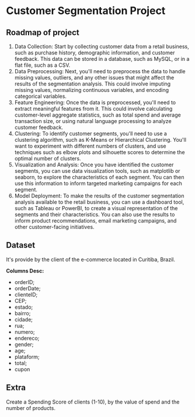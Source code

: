 # Customer Segmentation Project

## Roadmap of project

1. Data Collection: Start by collecting customer data from a retail business, such as purchase history, demographic information, and customer feedback. This data can be stored in a database, such as MySQL, or in a flat file, such as a CSV.
2. Data Preprocessing: Next, you'll need to preprocess the data to handle missing values, outliers, and any other issues that might affect the results of the segmentation analysis. This could involve imputing missing values, normalizing continuous variables, and encoding categorical variables.
3. Feature Engineering: Once the data is preprocessed, you'll need to extract meaningful features from it. This could involve calculating customer-level aggregate statistics, such as total spend and average transaction size, or using natural language processing to analyze customer feedback.
4. Clustering: To identify customer segments, you'll need to use a clustering algorithm, such as K-Means or Hierarchical Clustering. You'll want to experiment with different numbers of clusters, and use techniques such as elbow plots and silhouette scores to determine the optimal number of clusters.
5. Visualization and Analysis: Once you have identified the customer segments, you can use data visualization tools, such as matplotlib or seaborn, to explore the characteristics of each segment. You can then use this information to inform targeted marketing campaigns for each segment.
6. Model Deployment: To make the results of the customer segmentation analysis available to the retail business, you can use a dashboard tool, such as Tableau or PowerBI, to create a visual representation of the segments and their characteristics. You can also use the results to inform product recommendations, email marketing campaigns, and other customer-facing initiatives.

## Dataset

It's provide by the client of the e-commerce located in Curitiba, Brazil.

**Columns Desc:**

- orderID;
- orderDate;
- clienteID;
- CEP;
- estado;
- bairro;
- cidade;
- rua;
- numero;
- endereco;
- gender;
- age;
- plataform;
- total;
- cupon

## Extra

Create a Spending Score of clients (1-10), by the value of spend and the number of products.
